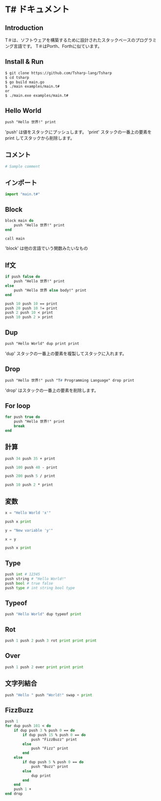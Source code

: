 # T# ドキュメント

## Introduction
T＃は、ソフトウェアを構築するために設計されたスタックベースのプログラミング言語です。
T＃はPorth、Forthに似ています。

## Install & Run
```bash
$ git clone https://github.com/Tsharp-lang/Tsharp
$ cd tsharp
$ go build main.go
$ ./main examples/main.t#
or
$ ./main.exe examples/main.t#
```

## Hello World
```pascal
push "Hello 世界!" print
```

'push' は値をスタックにプッシュします。
'print' スタックの一番上の要素を print してスタックから削除します。

## コメント
```python
# Sample comment
```

## インポート
```python
import "main.t#"
```

## Block
```pascal
block main do
    push "Hello 世界!" print
end

call main
```

'block' は他の言語でいう関数みたいなもの


## If文
```pascal
if push false do
    push "Hello 世界!" print
else
    push "Hello 世界 else body!" print
end

push 10 push 10 == print
push 20 push 10 != print
push 2 push 10 < print
push 10 push 2 > print
```

## Dup
```pascal
push "Hello World" dup print print
```
'dup' スタックの一番上の要素を複製してスタックに入れます。

## Drop
```pascal
push "Hello 世界!" push "T# Programming Language" drop print
```
'drop' はスタックの一番上の要素を削除します。

## For loop
```pascal
for push true do
    push "Hello 世界!" print
    break
end
```

## 計算
```pascal
push 34 push 35 + print

push 100 push 40 - print

push 200 push 5 / print

push 10 push 2 * print
```

## 変数
```python
x = "Hello World 'x'"

push x print

y = "New variable 'y'"

x = y

push x print
```

## Type
```python
push int # 12345
push string # "Hello World!"
push bool # true false
push type # int string bool type
```

## Typeof
```python
push "Hello World" dup typeof print
```

## Rot
```python
push 1 push 2 push 3 rot print print print
```

## Over
```python
push 1 push 2 over print print print
```

## 文字列結合
```python
push "Hello " push "World!" swap + print 
```

## FizzBuzz
```pascal
push 1
for dup push 101 < do
    if dup push 3 % push 0 == do
        if dup push 15 % push 0 == do
            push "FizzBuzz" print
        else
            push "Fizz" print
        end
    else
        if dup push 5 % push 0 == do
            push "Buzz" print
        else
            dup print
        end
    end
    push 1 +
end drop
```
